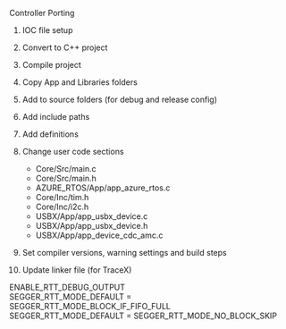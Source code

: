 Controller Porting

1. IOC file setup
2. Convert to C++ project
3. Compile project

4. Copy App and Libraries folders
5. Add to source folders (for debug and release config)
6. Add include paths
7. Add definitions
8. Change user code sections
	- Core/Src/main.c
	- Core/Src/main.h
	- AZURE_RTOS/App/app_azure_rtos.c
	- Core/Inc/tim.h
	- Core/Inc/i2c.h
	- USBX/App/app_usbx_device.c
	- USBX/App/app_usbx_device.h
	- USBX/App/app_device_cdc_amc.c
9. Set compiler versions, warning settings and build steps
10. Update linker file (for TraceX)

ENABLE_RTT_DEBUG_OUTPUT  
SEGGER_RTT_MODE_DEFAULT = SEGGER_RTT_MODE_BLOCK_IF_FIFO_FULL  
SEGGER_RTT_MODE_DEFAULT = SEGGER_RTT_MODE_NO_BLOCK_SKIP
